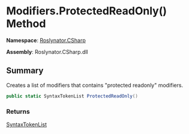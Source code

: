 # Modifiers\.ProtectedReadOnly\(\) Method

**Namespace**: [Roslynator.CSharp](../../README.md)

**Assembly**: Roslynator\.CSharp\.dll

## Summary

Creates a list of modifiers that contains "protected readonly" modifiers\.

```csharp
public static SyntaxTokenList ProtectedReadOnly()
```

### Returns

[SyntaxTokenList](https://docs.microsoft.com/en-us/dotnet/api/microsoft.codeanalysis.syntaxtokenlist)

